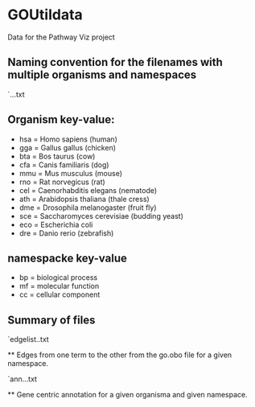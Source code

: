 # GOUtildata
Data for the Pathway Viz project

## Naming convention for the filenames with multiple organisms and namespaces
`<filetype>.<organism>.<namespace>.txt

## Organism key-value:
* hsa = Homo sapiens (human)
* gga = Gallus gallus (chicken)
* bta = Bos taurus (cow)
* cfa = Canis familiaris (dog)
* mmu = Mus musculus (mouse)
* rno = Rat norvegicus (rat)
* cel = Caenorhabditis elegans (nematode)
* ath = Arabidopsis thaliana (thale cress)
* dme = Drosophila melanogaster (fruit fly)
* sce = Saccharomyces cerevisiae (budding yeast)
* eco = Escherichia coli
* dre = Danio rerio (zebrafish)

## namespacke key-value
* bp = biological process
* mf = molecular function
* cc = cellular component

## Summary of files

`edgelist.<namespace>.txt

** Edges from one term to the other from the go.obo file for a given namespace.

`ann.<organism>.<namespace>.txt

** Gene centric annotation for a given organisma and given namespace.

